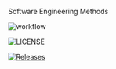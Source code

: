Software Engineering Methods

![workflow](https://github.com/HanHtikeSoe1/sem/actions/workflows/main.yml/badge.svg)

[![LICENSE](https://img.shields.io/github/license/HanHtikeSoe1/sem.svg?style=flat-square)](https://github.com/HanHtikeSoe1/sem/blob/master/LICENSE)

[![Releases](https://img.shields.io/github/release/HanHtikeSoe1/sem/all.svg?style=flat-square)](https://github.com/HanHtikeSoe1/sem/releases)
